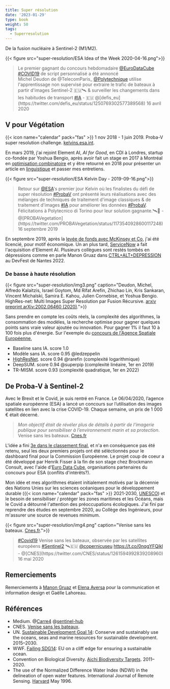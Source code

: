 ```yaml
---
title: Super résolution
date: '2023-01-29'
type: book
weight: 50
tags:
  - Superresolution
---
```


De la fusion nucléaire à Sentinel-2 (M1/M2).

<!--more-->

{{< figure src="super-resolution/ESA Idea of the Week 2020-04-16.png">}}

<blockquote> Le premier gagnant du concours hebdomadaire <a href="https://twitter.com/EuroDataCube?ref_src=twsrc%5Etfw">@EuroDataCube</a> <a href="https://twitter.com/hashtag/COVID19?src=hash&amp;ref_src=twsrc%5Etfw">#COVID19</a> de script personnalisé a été annoncé <br>Michel Deudon de @TelecomParis_ <a href="https://twitter.com/Polytechnique?ref_src=twsrc%5Etfw">@Polytechnique</a> utilise l'apprentissage non supervisé pour extraire le trafic de bateaux à partir d'images Sentinel-2 🇪🇺🛰 &amp; surveiller les changements dans les habitudes de transport <a href="https://twitter.com/hashtag/AI?src=hash&amp;ref_src=twsrc%5Etfw">#IA</a> - 🇪🇺 @[defis_eu](https://twitter.com/defis_eu/status/1250769302577389568) 16 avril 2020
</blockquote>

## V pour Végétation

{{< icon name="calendar" pack="fas" >}} 1 nov 2018 - 1 juin 2019. Proba-V super resolution challenge. [kelvins.esa.int](https://kelvins.esa.int/proba-v-super-resolution/problem/).

En mars 2019, j'ai rejoint Element AI, <i>AI for Good</i>, en CDI à Londres, startup co-fondée par Yoshua Bengio, après avoir fait un stage en 2017 à Montréal en [optimisation combinatoire](https://hanalog.ca/wp-content/uploads/2018/11/cpaior-learning-heuristics-6.pdf) et y être retourné en 2018 pour présenter un article en [linguistique](https://proceedings.neurips.cc/paper_files/paper/2018/file/97e8527feaf77a97fc38f34216141515-Paper.pdf) et passer mes entretiens.

{{< figure src="super-resolution/ESA Kelvin Day - 2019-09-16.png">}}

<blockquote> Retour sur <a href="https://twitter.com/esa?ref_src=twsrc%5Etfw">@ESA</a>&#39;s premier jour Kelvin où les finalistes du défi de super résolution <a href="https://twitter.com/hashtag/ProbaV?src=hash&amp;ref_src=twsrc%5Etfw">#ProbaV</a> ont présenté leurs réalisations avec des mélanges de techniques de traitement d'image classiques &amp; de traitement d'images <a href="https://twitter.com/hashtag/AI?src=hash&amp;ref_src=twsrc%5Etfw">#IA</a> pour améliorer les données <a href="https://twitter.com/hashtag/ProbaV?src=hash&amp;ref_src=twsrc%5Etfw">#ProbaV</a>.<br>Félicitations à Polytecnico di Torino pour leur solution gagnante.🛰️👏 - @[PROBAVegetation](https://twitter.com/PROBAVegetation/status/1173540928600117248) 16 septembre 2019
</blockquote>

En septembre 2019, après la [levée de fonds avec McKinsey et Co](https://www.cdpq.com/fr/actualites/communiques/element-ai-recueille-200m-ca-1514m-us-de-serie-b-pour-transformer-les), j'ai été licencié, pour motif économique. Un an plus tard, [ServiceNow](https://techcrunch.com/2020/11/30/servicenow-is-acquiring-element-ai-the-canadian-startup-building-ai-services-for-enterprises/) a fait l'acquisition d'Element AI. Plusieurs collègues sont restés tombés en dépressions comme en parle Manon Gruaz dans [CTRL+ALT+DEPRESSION](https://www.youtube.com/watch?v=MN3D0uLEERU&ab_channel=GDGFrance) au DevFest de Nantes 2022.

### De basse à haute résolution

{{< figure src="super-resolution/img3.png" caption="Deudon, Michel, Alfredo Kalaitzis, Israel Goytom, Md Rifat Arefin, Zhichao Lin, Kris Sankaran, Vincent Michalski, Samira E. Kahou, Julien Cornebise, et Yoshua Bengio. HighRes-net: Multi Images Super Resolution par Fusion Récursive. [arxiv preprint arXiv:2002.06460 (2020)](https://arxiv.org/abs/2002.06460).">}}

Sans prendre en compte les coûts réels, la complexité des algorithmes, la consommation des modèles, la recherche optimise pour gagner quelques points sans vraie valeur ajoutée ou innovation. Pour gagner 1% il faut 10 à 100 fois plus d'énergie. Sur l'exemple du [concours de l'Agence Spatiale Européenne](https://kelvins.esa.int/proba-v-super-resolution/leaderboard/results),
- Baseline sans IA. score 1.0
- Modèle sans IA. score 0.95 @ledzeppelin
- [HighResNet](https://arxiv.org/abs/2002.06460). score 0.94 @rarefin (complexité logarithmique)
- DeepSUM. score 0.94 @superpip (complexité linéaire, 1er en 2019)
- TR-MISM. score 0.93 (complexité quadratique, 1er en 2022)

## De Proba-V à Sentinel-2

Avec le Brexit et le Covid, je suis rentré en France. Le 06/04/2020, l’agence spatiale européenne (ESA) a lancé un concours sur l’utilisation des images satellites en lien avec la crise COVID-19. Chaque semaine, un prix de 1 000 € était décerné.

> <i>Mon objectif était de révéler plus de détails à partir de l'imagerie publique pour sensibiliser à l’environnement marin et sa protection</i>. Venise sans les bateaux. [Cnes.fr](https://spacegate.cnes.fr/fr/covid-19-venise-sans-les-bateaux)

L'idée a fini [3e dans le classement final](https://medium.com/sentinel-hub/race-upscaling-competition-results-8a339bb8c942), et n'a en conséquence pas été retenu, seul les deux premiers projets ont été séléctionnés pour le dashboard final pour la Commission Européenne. Le projet coup de coeur a été développé par Henrik Fisser à la fin de son stage chez Brockmann Consult, avec l'aide d'[Euro Data Cube](https://github.com/hfisser/Truck_Detection_Sentinel2_COVID19/commit/48bc8ab4cc431d8a044093cbd8c0385aff5511be), organisations partenaires du concours pour ESA (conflits d'intérêts?).

Mon idée et mes algorithmes étaient initialement motivés par la décennie des Nations Unies sur les sciences océaniques pour le développement durable ({{< icon name="calendar" pack="fas" >}}  2021-2030, [UNESCO](https://fr.unesco.org/ocean-decade)) et le besoin de sensibiliser / protéger les zones maritimes et les Océans, mais le Covid a détourné l'attention des préoccupations écologiques. J'ai fini par reprendre des études en septembre 2020, au Collège des Ingénieurs, pour m'assurer une source de revenues minimum.

{{< figure src="super-resolution/img4.png" caption="Venise sans les bateaux. [Cnes.fr](https://spacegate.cnes.fr/fr/covid-19-venise-sans-les-bateaux).">}}

<blockquote><a href="https://twitter.com/hashtag/Covid19?src=hash&amp;ref_src=twsrc%5Etfw">#Covid19</a> Venise sans les bateaux, observée par les satellites européens <a href="https://twitter.com/hashtag/Sentinel2?src=hash&amp;ref_src=twsrc%5Etfw">#Sentinel2</a> 🛰️🇪🇺 <a href="https://twitter.com/CopernicusEU?ref_src=twsrc%5Etfw">@copernicuseu</a> <a href="https://t.co/0nqgYFQikl">https://t.co/0nqgYFQikl</a> - @[CNES](https://twitter.com/CNES/status/1261594992839208960) 16 mai 2020
</blockquote>

## Remerciements
Remerciements à [Manon Gruaz](https://manongruaz.com/) et [Elena Aversa](https://densitydesign.org/person/elena-aversa/) pour la communication et information design et Gaëlle Lahoreau.

## Références
- Medium. @[Carre4](https://medium.com/carre4/monitoring-boat-traffic-with-public-satellites-be1c48d87802) @[sentinel-hub](https://medium.com/sentinel-hub/race-upscaling-competition-results-8a339bb8c942)
- CNES. [Venise sans les bateaux](https://spacegate.cnes.fr/fr/covid-19-venise-sans-les-bateaux).
- UN. [Sustainable Development Goal 14](https://sdgs.un.org/fr/goals/goal14): Conserve and sustainably use the oceans, seas and marine resources for sustainable development. 2015–2030.
- WWF. [Failing SDG14](https://www.wwf.eu/?uNewsID=360550): EU on a cliff edge for ensuring a sustainable ocean.
- Convention on Biological Diversity. [Aichi Biodiversity Targets](https://www.cbd.int/sp/targets/). 2011–2020.
- The use of the Normalized Difference Water Index (NDWI) in the delineation of open water features. International Journal of Remote Sensing. [Harvard](https://ui.adsabs.harvard.edu/abs/1996IJRS...17.1425M/abstract) May 1996.